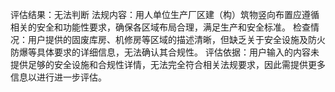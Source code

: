 评估结果：无法判断
法规内容：用人单位生产厂区建（构）筑物竖向布置应遵循相关的安全和功能性要求，确保各区域布局合理，满足生产和安全标准。
检查情况：用户提供的固废库房、机修房等区域的描述清晰，但缺乏关于安全设施及防火防爆等具体要求的详细信息，无法确认其合规性。
评估依据：用户输入的内容未提供足够的安全设施和合规性详情，无法完全符合相关法规要求，因此需提供更多信息以进行进一步评估。